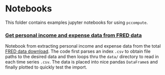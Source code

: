 # Notebooks

This folder contains examples jupyter notebooks for using `pccompute`.

### [Get personal income and expense data from FRED data](Get%20personal%20income%20and%20expense%20data%20from%20FRED%20data.ipynb)

Notebook from extracting personal income and expense data from the total [FRED data download](https://research.stlouisfed.org/fred2/downloaddata/).  The code first parses an index `.csv` to obtain file paths to the desired data and then loops thru the `data/` directory to read in each time series `.csv`.  The data is placed into nice pandas `DataFrame`s and finally plotted to quickly test the import.

